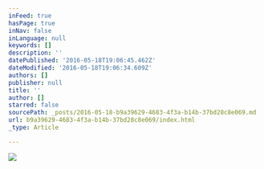 ```yaml
---
inFeed: true
hasPage: true
inNav: false
inLanguage: null
keywords: []
description: ''
datePublished: '2016-05-18T19:06:45.462Z'
dateModified: '2016-05-18T19:06:34.609Z'
authors: []
publisher: null
title: ''
author: []
starred: false
sourcePath: _posts/2016-05-18-b9a39629-4683-4f3a-b14b-37bd28c8e069.md
url: b9a39629-4683-4f3a-b14b-37bd28c8e069/index.html
_type: Article

---
```

![](https://the-grid-user-content.s3-us-west-2.amazonaws.com/7354e4aa-47ff-4e48-b984-ba9a59eb72d3.jpg)
